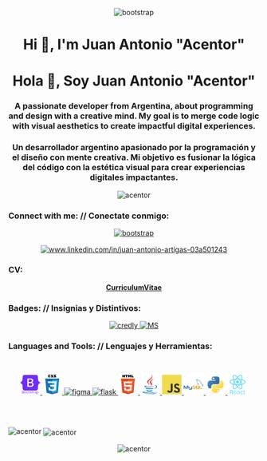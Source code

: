 <p align="center"><img src="https://i23.servimg.com/u/f23/11/92/85/94/86247511.jpg" alt="bootstrap" /></p>

<h1 align="center">Hi 👋, I'm Juan Antonio "Acentor"</h1>
<h1 align="center">Hola 👋, Soy Juan Antonio "Acentor"</h1>
<h3 align="center">A passionate developer from Argentina, about programming and design with a creative mind. My goal is to merge code logic with visual aesthetics to create impactful digital experiences.</h3>
<h3 align="center">Un desarrollador argentino apasionado por la programación y el diseño con mente creativa. Mi objetivo es fusionar la lógica del código con la estética visual para crear experiencias digitales impactantes.</h3>

<p align="center"> <img src="https://komarev.com/ghpvc/?username=acentor&label=Profile%20views&color=0e75b6&style=flat" alt="acentor" /> </p>

<h3 align="left">Connect with me: //  Conectate conmigo:</h3>

<p align="center"><a href="mailto:angel_x1_00@msn.com" target="_blank" rel="noreferrer"><img src="https://www.troopsf.com/wp-content/uploads/email-icon_60930.png" alt="bootstrap" width="40" height="40"/></a></p>
<p align="center"><a href="https://www.linkedin.com/in/juan-antonio-artigas-03a501243/" target="blank"><img align="center" src="https://raw.githubusercontent.com/rahuldkjain/github-profile-readme-generator/master/src/images/icons/Social/linked-in-alt.svg" alt="www.linkedin.com/in/juan-antonio-artigas-03a501243" height="30" width="40" /></a>
</p>

<h3 align="left">CV:</h3>

<p align="center"><a href="https://github.com/Acentor/Acentor/blob/main/CurriculumVitae.pdf" target="_blank" rel="noreferrer"><b>CurriculumVitae</b></a></p>

<h3 align="left">Badges: //  Insignias y Distintivos:</h3>

<p align="center"><a href="https://www.credly.com/users/juan-artigas.acentor" target="_blank" rel="noreferrer"><img src="https://info.credly.com/hubfs/Credly_images_2022/Logo.svg" alt="credly" width="40" height="40"/> </a><a href="https://learn.microsoft.com/es-es/users/juanantonioartigas-4918/" target="_blank" rel="noreferrer"><img src="https://images.crunchbase.com/image/upload/c_pad,h_256,w_256,f_auto,q_auto:eco,dpr_1/v1501613147/ypg7mliwmzomf9fdrkvz.png" alt="MS" width="40" height="40"/> </a></p>


<h3 align="left">Languages and Tools:  //  Lenguajes y Herramientas:</h3>

<br>
<p align="center"> <a href="https://getbootstrap.com" target="_blank" rel="noreferrer"> <img src="https://raw.githubusercontent.com/devicons/devicon/master/icons/bootstrap/bootstrap-plain-wordmark.svg" alt="bootstrap" width="40" height="40"/> </a> <a href="https://www.w3schools.com/css/" target="_blank" rel="noreferrer"> <img src="https://raw.githubusercontent.com/devicons/devicon/master/icons/css3/css3-original-wordmark.svg" alt="css3" width="40" height="40"/> </a> <a href="https://www.figma.com/" target="_blank" rel="noreferrer"> <img src="https://www.vectorlogo.zone/logos/figma/figma-icon.svg" alt="figma" width="40" height="40"/> </a> <a href="https://flask.palletsprojects.com/" target="_blank" rel="noreferrer"> <img src="<svg xmlns="http://www.w3.org/2000/svg"https://raw.githubusercontent.com/detain/svg-logos/b02ee1ac30c7ff4757278337c95588b01ed0954b/svg/f/flask.svg" alt="flask" width="40" height="40"/> </a> <a href="https://www.w3.org/html/" target="_blank" rel="noreferrer"> <img src="https://raw.githubusercontent.com/devicons/devicon/master/icons/html5/html5-original-wordmark.svg" alt="html5" width="40" height="40"/> </a> <a href="https://www.java.com" target="_blank" rel="noreferrer"> <img src="https://raw.githubusercontent.com/devicons/devicon/master/icons/java/java-original.svg" alt="java" width="40" height="40"/> </a> <a href="https://developer.mozilla.org/en-US/docs/Web/JavaScript" target="_blank" rel="noreferrer"> <img src="https://raw.githubusercontent.com/devicons/devicon/master/icons/javascript/javascript-original.svg" alt="javascript" width="40" height="40"/> </a> <a href="https://www.mysql.com/" target="_blank" rel="noreferrer"> <img src="https://raw.githubusercontent.com/devicons/devicon/master/icons/mysql/mysql-original-wordmark.svg" alt="mysql" width="40" height="40"/> </a> <a href="https://www.python.org" target="_blank" rel="noreferrer"> <img src="https://raw.githubusercontent.com/devicons/devicon/master/icons/python/python-original.svg" alt="python" width="40" height="40"/> </a> <a href="https://reactjs.org/" target="_blank" rel="noreferrer"> <img src="https://raw.githubusercontent.com/devicons/devicon/master/icons/react/react-original-wordmark.svg" alt="react" width="40" height="40"/> </a> </p>
<br>
<br>

<p><img align="left" src="https://github-readme-stats.vercel.app/api/top-langs?username=acentor&show_icons=true&locale=en&layout=compact" alt="acentor" /></p>




<p>&nbsp;<img align="center" src="https://github-readme-stats.vercel.app/api?username=acentor&show_icons=true&locale=en" alt="acentor" /></p>



<p align="center"><img align="center" src="https://github-readme-streak-stats.herokuapp.com/?user=acentor&" alt="acentor" /></p>
